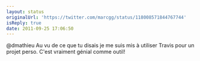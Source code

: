 ```yaml
---
layout: status
originalUrl: 'https://twitter.com/marcgg/status/118008571844767744'
isReply: true
date: 2011-09-25 17:06:50
---
```


@dmathieu Au vu de ce que tu disais je me suis mis à utiliser Travis pour un projet perso. C'est vraiment génial comme outil!
